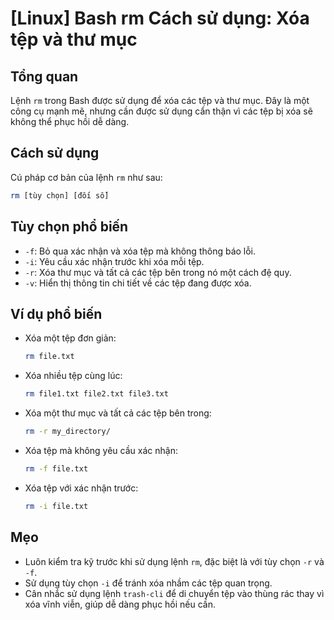 # [Linux] Bash rm Cách sử dụng: Xóa tệp và thư mục

## Tổng quan
Lệnh `rm` trong Bash được sử dụng để xóa các tệp và thư mục. Đây là một công cụ mạnh mẽ, nhưng cần được sử dụng cẩn thận vì các tệp bị xóa sẽ không thể phục hồi dễ dàng.

## Cách sử dụng
Cú pháp cơ bản của lệnh `rm` như sau:

```bash
rm [tùy chọn] [đối số]
```

## Tùy chọn phổ biến
- `-f`: Bỏ qua xác nhận và xóa tệp mà không thông báo lỗi.
- `-i`: Yêu cầu xác nhận trước khi xóa mỗi tệp.
- `-r`: Xóa thư mục và tất cả các tệp bên trong nó một cách đệ quy.
- `-v`: Hiển thị thông tin chi tiết về các tệp đang được xóa.

## Ví dụ phổ biến
- Xóa một tệp đơn giản:
  ```bash
  rm file.txt
  ```

- Xóa nhiều tệp cùng lúc:
  ```bash
  rm file1.txt file2.txt file3.txt
  ```

- Xóa một thư mục và tất cả các tệp bên trong:
  ```bash
  rm -r my_directory/
  ```

- Xóa tệp mà không yêu cầu xác nhận:
  ```bash
  rm -f file.txt
  ```

- Xóa tệp với xác nhận trước:
  ```bash
  rm -i file.txt
  ```

## Mẹo
- Luôn kiểm tra kỹ trước khi sử dụng lệnh `rm`, đặc biệt là với tùy chọn `-r` và `-f`.
- Sử dụng tùy chọn `-i` để tránh xóa nhầm các tệp quan trọng.
- Cân nhắc sử dụng lệnh `trash-cli` để di chuyển tệp vào thùng rác thay vì xóa vĩnh viễn, giúp dễ dàng phục hồi nếu cần.